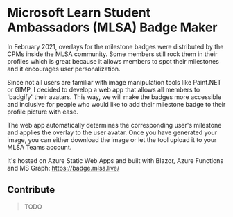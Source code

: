 # Microsoft Learn Student Ambassadors (MLSA) Badge Maker

In February 2021, overlays for the milestone badges were distributed by the CPMs inside the MLSA community. Some members still rock them in their profiles which is great because it allows members to spot their milestones and it encourages user personalization.

Since not all users are familiar with image manipulation tools like Paint.NET or GIMP, I decided to develop a web app that allows all members to 'badgify' their avatars.
This way, we will make the badges more accessible and inclusive for people who would like to add their milestone badge to their profile picture with ease.

The web app automatically determines the corresponding user's milestone and applies the overlay to the user avatar.
Once you have generated your image, you can either download the image or let the tool upload it to your MLSA Teams account.

It's hosted on Azure Static Web Apps and built with Blazor, Azure Functions and MS Graph: https://badge.mlsa.live/

## Contribute
> TODO
